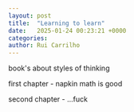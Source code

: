 ```yaml
---
layout: post
title:  "Learning to learn"
date:   2025-01-24 00:23:21 +0000
categories: 
author: Rui Carrilho
---
```


book's about styles of thinking

first chapter - napkin math is good

second chapter - ...fuck

